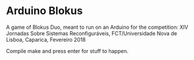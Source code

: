# Arduino Blokus

A game of Blokus Duo, meant to run on an Arduino for the competition:
XIV Jornadas Sobre Sistemas Reconfiguráveis, FCT/Universidade Nova de Lisboa, Caparica, Fevereiro 2018

Compile make and press enter for stuff to happen.
